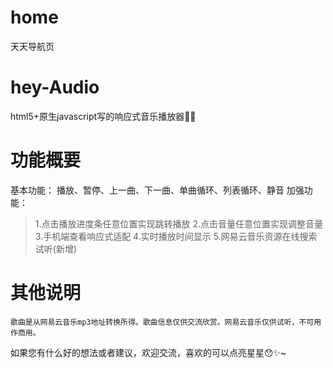 # home
天天导航页
# hey-Audio
html5+原生javascript写的响应式音乐播放器💫🎵

# 功能概要

基本功能：
播放、暂停、上一曲、下一曲、单曲循环、列表循环、静音
加强功能：
> 1.点击播放进度条任意位置实现跳转播放
  2.点击音量任意位置实现调整音量
  3.手机端查看响应式适配
  4.实时播放时间显示
  5.网易云音乐资源在线搜索试听(新增)

# 其他说明
    歌曲是从网易云音乐mp3地址转换所得。歌曲信息仅供交流欣赏。网易云音乐仅供试听，不可用作商用。
如果您有什么好的想法或者建议，欢迎交流，喜欢的可以点亮星星😯✨~
